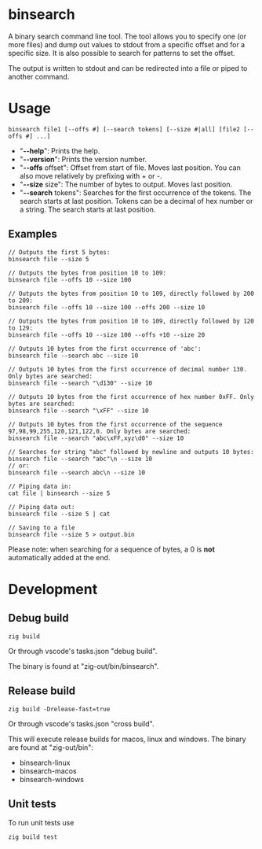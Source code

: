 # binsearch

A binary search command line tool.
The tool allows you to specify one (or more files) and dump out values to stdout from a specific offset and for a specific size.
It is also possible to search for patterns to set the offset.

The output is written to stdout and can be redirected into a file or piped to another command.



# Usage

~~~
binsearch file1 [--offs #] [--search tokens] [--size #|all] [file2 [--offs #] ...]
~~~


- "**--help**": Prints the help.
- "**--version**": Prints the version number.
- "**--offs** offset": Offset from start of file. Moves last position. You can also move relatively by prefixing with + or -.
- "**--size** size": The number of bytes to output. Moves last position.
- "**--search** tokens": Searches for the first occurrence of the tokens. The search starts at last position. Tokens can be a decimal of hex number or a string. The search starts at last position.

## Examples

~~~
// Outputs the first 5 bytes:
binsearch file --size 5

// Outputs the bytes from position 10 to 109:
binsearch file --offs 10 --size 100

// Outputs the bytes from position 10 to 109, directly followed by 200 to 209:
binsearch file --offs 10 --size 100 --offs 200 --size 10

// Outputs the bytes from position 10 to 109, directly followed by 120 to 129:
binsearch file --offs 10 --size 100 --offs +10 --size 20

// Outputs 10 bytes from the first occurrence of 'abc':
binsearch file --search abc --size 10

// Outputs 10 bytes from the first occurrence of decimal number 130. Only bytes are searched:
binsearch file --search "\d130" --size 10

// Outputs 10 bytes from the first occurrence of hex number 0xFF. Only bytes are searched:
binsearch file --search "\xFF" --size 10

// Outputs 10 bytes from the first occurrence of the sequence 97,98,99,255,120,121,122,0. Only bytes are searched:
binsearch file --search "abc\xFF,xyz\d0" --size 10

// Searches for string "abc" followed by newline and outputs 10 bytes:
binsearch file --search "abc"\n --size 10
// or:
binsearch file --search abc\n --size 10

// Piping data in:
cat file | binsearch --size 5

// Piping data out:
binsearch file --size 5 | cat

// Saving to a file
binsearch file --size 5 > output.bin
~~~

Please note: when searching for a sequence of bytes, a 0 is **not** automatically added at the end.



# Development

## Debug build

~~~
zig build
~~~

Or through vscode's tasks.json "debug build".

The binary is found at "zig-out/bin/binsearch".


## Release build

~~~
zig build -Drelease-fast=true
~~~

Or through vscode's tasks.json "cross build".

This will execute release builds for macos, linux and windows.
The binary are found at "zig-out/bin":
- binsearch-linux
- binsearch-macos
- binsearch-windows


## Unit tests

To run unit tests use
~~~
zig build test
~~~



